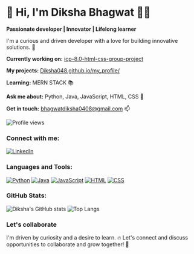 
# 👋 Hi, I'm Diksha Bhagwat 👩‍💻

**Passionate developer | Innovator | Lifelong learner**

I'm a curious and driven developer with a love for building innovative solutions. 🚀

**Currently working on:** [icp-8.0-html-css-group-project](https://github.com/Diksha048/icp-8.0-html-css-group-project-2)

**My projects:** [Diksha048.github.io/my_profile/](https://github.com/Diksha048)

**Learning:** MERN STACK 📚

**Ask me about:** Python, Java, JavaScript, HTML, CSS 💬

**Get in touch:** bhagwatdiksha0408@gmail.com 📫

![Profile views](https://komarev.com/ghpvc/?username=Diksha048)  <!-- Profile view badge -->

### Connect with me:

[![LinkedIn](https://img.shields.io/badge/LinkedIn-%230077B5.svg?logo=Linkedin&logoColor=white)](https://www.linkedin.com/in/diksha-bhagwat-944252257?utm_source=share&utm_campaign=share_via&utm_content=profile&utm_medium=android_app)

### Languages and Tools:

[![Python](https://img.shields.io/badge/Python-%2314354C.svg?logo=python&logoColor=white)](https://www.python.org/)
[![Java](https://img.shields.io/badge/Java-blue?logo=https%3A%2F%2Fcdn4.iconfinder.com%2Fdata%2Ficons%2Flogos-and-brands%2F512%2F181_Java_logo_logos-512.png&logoSize=50px)](https://www.java.com/en/)
[![JavaScript](https://img.shields.io/badge/JavaScript-%23F7DF1E.svg?logo=javascript&logoColor=black)](https://www.javascript.com/)
[![HTML](https://img.shields.io/badge/HTML-%23E34F26.svg?logo=html5&logoColor=white)](https://developer.mozilla.org/en-US/docs/Web/HTML)
[![CSS](https://img.shields.io/badge/CSS-%231572B6.svg?logo=css3&logoColor=white)](https://developer.mozilla.org/en-US/docs/Web/CSS)

### GitHub Stats:

![Diksha's GitHub stats](https://github-readme-stats.vercel.app/api?username=Diksha048&show_icons=true&theme=radical)
![Top Langs](https://github-readme-stats.vercel.app/api/top-langs/?username=Diksha048&layout=compact&theme=radical)

### Let's collaborate

I'm driven by curiosity and a desire to learn. 🔥 Let's connect and discuss opportunities to collaborate and grow together! 🤝
